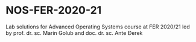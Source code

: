 # NOS-FER-2020-21
Lab solutions for Advanced Operating Systems course at FER 2020/21 led by prof. dr. sc. Marin Golub and doc. dr. sc. Ante Đerek
